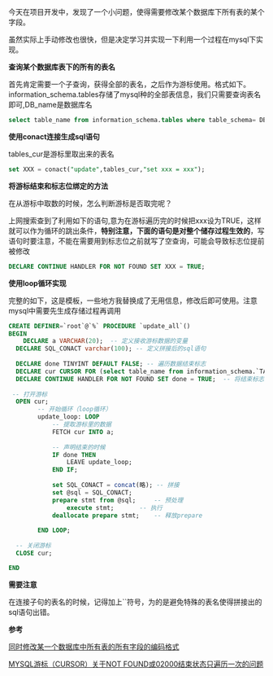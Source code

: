 今天在项目开发中，发现了一个小问题，使得需要修改某个数据库下所有表的某个字段。

虽然实际上手动修改也很快，但是决定学习并实现一下利用一个过程在mysql下实现。

**查询某个数据库表下的所有的表名**

首先肯定需要一个子查询，获得全部的表名，之后作为游标使用。格式如下。information_schema.tables存储了mysql种的全部表信息，我们只需要查询表名即可,DB_name是数据库名

``` sql
select table_name from information_schema.tables where table_schema= DB_name ;
```

**使用conact连接生成sql语句**

tables_cur是游标里取出来的表名

```sql 
set XXX = conact("update",tables_cur,"set xxx = xxx");
```

**将游标结束和标志位绑定的方法**

在从游标中取数的时候，怎么判断游标是否取完呢？

上网搜索查到了利用如下的语句,意为在游标遍历完的时候把xxx设为TRUE，这样就可以作为循环的跳出条件，**特别注意，下面的语句是对整个储存过程生效的**，写语句时要注意，不能在需要用到标志位之前就写了空查询，可能会导致标志位提前被修改

```sql
DECLARE CONTINUE HANDLER FOR NOT FOUND SET XXX = TRUE;
```

**使用loop循环实现**

完整的如下，这是模板，一些地方我替换成了无用信息，修改后即可使用。注意mysql中需要先生成存储过程再调用

``` sql 
CREATE DEFINER=`root`@`%` PROCEDURE `update_all`()
BEGIN
	DECLARE a VARCHAR(20);	-- 定义接收游标数据的变量 
  DECLARE SQL_CONACT varchar(100); -- 定义拼接后的sql语句 
 
  DECLARE done TINYINT DEFAULT FALSE; -- 遍历数据结束标志
  DECLARE cur CURSOR FOR (select table_name from information_schema.`TABLES` where TABLE_SCHEMA = 'XXX');  -- 游标
  DECLARE CONTINUE HANDLER FOR NOT FOUND SET done = TRUE;  -- 将结束标志绑定到游标
 
 -- 打开游标
  OPEN cur; 
		-- 开始循环（loop循环）
		update_loop: LOOP
			-- 提取游标里的数据
			FETCH cur INTO a;
			
			-- 声明结束的时候
			IF done THEN
				LEAVE update_loop;
			END IF;
 	
			set SQL_CONACT = concat(略); -- 拼接
			set @sql = SQL_CONACT;  
			prepare stmt from @sql; 	-- 预处理
				execute stmt;  		-- 执行
			deallocate prepare stmt;	-- 释放prepare
 
		END LOOP;
 
  -- 关闭游标
  CLOSE cur;

END
```

**需要注意**

在连接子句的表名的时候，记得加上``符号，为的是避免特殊的表名使得拼接出的sql语句出错。

**参考**

[同时修改某一个数据库中所有表的所有字段的编码格式](https://blog.csdn.net/LUNG108/article/details/78285054)

[MYSQL游标（CURSOR）关于NOT FOUND或02000结束状态只遍历一次的问题](https://blog.csdn.net/u011214505/article/details/53335944)